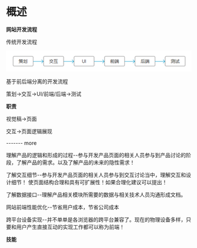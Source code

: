 # 概述

**网站开发流程**

传统开发流程

![](/assets/lc1.png)

基于前后端分离的开发流程

策划-&gt;交互-&gt;UI\/前端\/后端-&gt;测试

**职责**

视觉稿-&gt;页面

交互-&gt;页面逻辑展现

------- more

理解产品的逻辑和形成的过程--参与开发产品页面的相关人员参与到产品讨论的阶段，了解产品的需求。以及了解产品的未来的隐性需求！

了解交互细节--参与开发产品页面的相关人员参与到交互讨论当中，理解交互和设计细节！ 使页面结构合理和具有可扩展性！如果合理化建议可以提出！

了解数据接口--理解产品相关模块所需要的数据与相关技术人员沟通形成文档。

网站前端性能优化--节省用户成本，节省公司成本

跨平台设备实现--并不单单是各浏览器的跨平台兼容了。现在的物理设备多样，只要和用户产生直接互动的实现工作都可以称为前端！

**技能**

